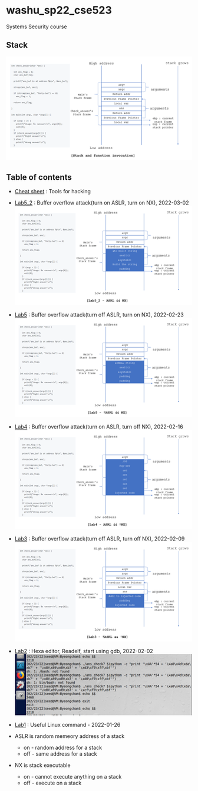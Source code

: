 # washu_sp22_cse523
Systems Security course

## Stack 
![ppt_intro](https://raw.githubusercontent.com/kbckbc/washu_sp22_cse523/main/img/ppt_intro.png)

## Table of contents
* [Cheat sheet](https://github.com/kbckbc/washu_sp22_cse523/blob/main/cheatsheet.md) : Tools for hacking

* [Lab5_2](https://github.com/kbckbc/washu_sp22_cse523/blob/main/lab5_2.md) : Buffer overflow attack(turn on ASLR, turn on NX), 2022-03-02
![ppt_lab5_2](https://raw.githubusercontent.com/kbckbc/washu_sp22_cse523/main/img/ppt_lab5_2.png)

* [Lab5](https://github.com/kbckbc/washu_sp22_cse523/blob/main/lab5.md) : Buffer overflow attack(turn off ASLR, turn on NX), 2022-02-23
![ppt_lab5](https://raw.githubusercontent.com/kbckbc/washu_sp22_cse523/main/img/ppt_lab5.png)

* [Lab4](https://github.com/kbckbc/washu_sp22_cse523/blob/main/lab4.md) : Buffer overflow attack(turn on  ASLR, turn off NX), 2022-02-16
![ppt_lab4](https://raw.githubusercontent.com/kbckbc/washu_sp22_cse523/main/img/ppt_lab4.png)

* [Lab3](https://github.com/kbckbc/washu_sp22_cse523/blob/main/lab3.md) : Buffer overflow attack(turn off ASLR, turn off NX), 2022-02-09
![ppt_lab3](https://raw.githubusercontent.com/kbckbc/washu_sp22_cse523/main/img/ppt_lab3.png)




* [Lab2](https://github.com/kbckbc/washu_sp22_cse523/blob/main/lab2.md) : Hexa editor, Readelf, start using gdb, 2022-02-02
![lab5_1](https://raw.githubusercontent.com/kbckbc/washu_sp22_cse523/main/img/lab5_1.png)

* [Lab1](https://github.com/kbckbc/washu_sp22_cse523/blob/main/lab1.md) : Useful Linux command - 2022-01-26

* ASLR is random memeory address of a stack
  + on - random address for a stack
  + off - same address for a stack
* NX is stack executable
  + on - cannot execute anything on a stack
  + off - execute on a stack
